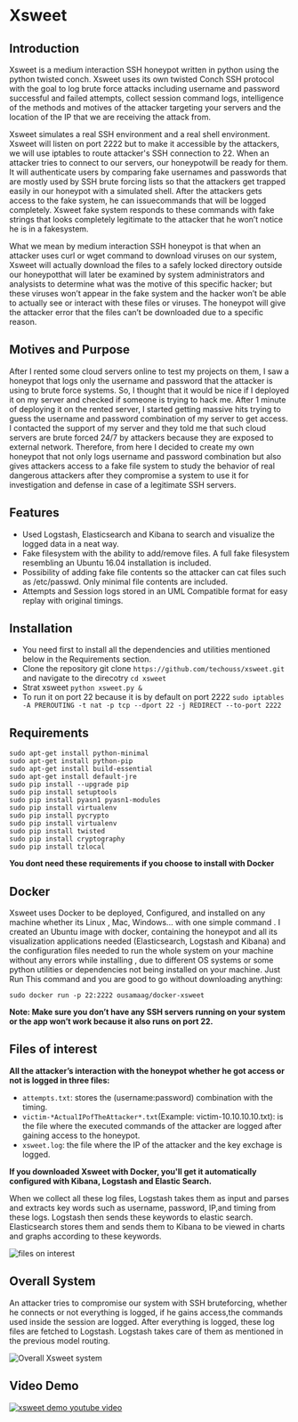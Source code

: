 # Xsweet

## Introduction

Xsweet is a medium interaction SSH honeypot written in python using the python twisted conch. Xsweet uses its own twisted Conch SSH protocol with the goal to log brute force attacks including username and password successful and failed attempts, collect session command logs, intelligence of the methods and motives of the attacker targeting your servers and the location of the IP that we are receiving the attack from.

Xsweet simulates a real SSH environment and a real shell environment. Xsweet will listen on port 2222 but to make it accessible by the attackers, we will use iptables to route attacker's SSH connection to 22. When an attacker tries to connect to our servers, our honeypotwill be ready for them. It will authenticate users by comparing fake usernames and passwords that are mostly used by SSH brute forcing lists so that the attackers get trapped easily in our honeypot with a simulated shell. After the attackers gets access to the fake system, he can issuecommands that will be logged completely. Xsweet fake system responds to these commands with fake strings that looks completely legitimate to the attacker that he won’t notice he is in a fakesystem.

What we mean by medium interaction SSH honeypot is that when an attacker uses curl or wget command to download viruses on our system, Xsweet will actually download the files to a safely locked directory outside our honeypotthat will later be examined by system administrators and analysists to determine what was the motive of this specific hacker; but these viruses won’t appear in the fake system and the hacker won’t be able to actually see or interact with these files or viruses. The honeypot will give the attacker error that the files can’t be downloaded due to a specific reason.


## Motives and Purpose

After I rented some cloud servers online to test my projects on them,  I  saw a honeypot  that logs only the username and password that the attacker is using to brute force systems.  So, I  thought that it would be nice if I deployed it on my server and checked if someone is trying to hack me. After 1 minute of deploying it on the rented server, I started getting massive hits trying to guess the username and password combination of my server to get access. I contacted the support of my server and they told me that such cloud servers are brute forced 24/7 by attackers because they are exposed to external network. Therefore, from here I decided to create my own honeypot that not only logs username and password combination but also gives attackers access to a fake file system to study the behavior of real dangerous attackers after they compromise a system to use it for investigation and defense in case of a legitimate SSH servers.


## Features

- Used Logstash, Elasticsearch and Kibana to search and visualize the logged data in a neat way.
- Fake filesystem with the ability to add/remove files. A full fake filesystem resembling an Ubuntu 16.04 installation is included.
- Possibility of adding fake file contents so the attacker can cat files such as /etc/passwd. Only minimal file contents are included.
- Attempts and Session logs stored in an UML Compatible format for easy replay with original timings.

## Installation

- You need first to install all the dependencies and utilities mentioned below in the Requirements section.
- Clone the repository git clone `https://github.com/techouss/xsweet.git` and navigate to the direcotry `cd xsweet`
- Strat xsweet `python xsweet.py &`
- To run it on port 22 because it is by default on port 2222
`sudo iptables -A PREROUTING -t nat -p tcp --dport 22 -j REDIRECT --to-port 2222`

## Requirements

```
sudo apt-get install python-minimal
sudo apt-get install python-pip
sudo apt-get install build-essential
sudo apt-get install default-jre
sudo pip install --upgrade pip
sudo pip install setuptools 
sudo pip install pyasn1 pyasn1-modules
sudo pip install virtualenv
sudo pip install pycrypto
sudo pip install virtualenv
sudo pip install twisted
sudo pip install cryptography
sudo pip install tzlocal
```

**You dont need these requirements if you choose to install with Docker**


## Docker

Xsweet uses Docker to be deployed, Configured, and installed on any machine whether its  Linux , Mac, Windows... with one simple command . I created an Ubuntu image with docker, containing the honeypot and all its visualization applications needed  (Elasticsearch,  Logstash and  Kibana) and the configuration files needed to run the whole  system on your machine without any errors while installing , due to different OS systems or some python  utilities or dependencies not being installed on your machine. Just Run This command and you are good to go without downloading anything:

`sudo docker run -p 22:2222 ousamaag/docker-xsweet`

**Note: Make sure you  don’t have any SSH servers running on your system or the app won’t work because it also runs on port 22.**



## Files of interest

**All the attacker’s interaction with the honeypot whether he got access or not is logged in three files:**

- `attempts.txt`: stores the (username:password) combination with the timing.
- `victim-*ActualIPofTheAttacker*.txt`(Example: victim-10.10.10.10.txt): is the file where the executed commands of the attacker are logged after gaining access to the honeypot.
- `xsweet.log`: the file where the IP of the attacker and the key exchage is logged.

**If you downloaded Xsweet with Docker, you'll get it automatically configured with Kibana, Logstash and Elastic Search.**

When we collect all these log files, Logstash takes them as input and parses and extracts key words such as username, password, IP,and timing from these logs. Logstash then sends these keywords to elastic search. Elasticsearch stores them and sends them to Kibana to be viewed in charts and graphs according to these keywords.

![files on interest](https://image.ibb.co/jco937/xsweet_image.png "ELK")

## Overall System

An attacker tries to compromise our system with SSH bruteforcing, whether he connects or not everything is logged, if he gains access,the commands used inside the session are logged. After everything is logged, these log files are fetched to Logstash. Logstash takes care of them as mentioned in the previous model routing.

![Overall Xsweet system](https://image.ibb.co/mho937/xsweet_image2.png "ELK")

## Video Demo

[![xsweet demo youtube video](https://img.youtube.com/vi/SGwpJwFwJ-A/0.jpg)](https://www.youtube.com/watch?v=SGwpJwFwJ-A)




